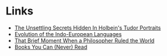 # Links

- [The Unsettling Secrets Hidden In Holbein's Tudor Portraits](https://www.youtube.com/watch?v=cWGvPjNPo1U)
- [Evolution of the Indo-European Languages](https://www.youtube.com/watch?v=VpXgMdvLUXw)
- [That Brief Moment When a Philosopher Ruled the World](https://www.youtube.com/watch?v=l3sBJdl6fEk)
- [Books You Can (Never) Read ](https://www.youtube.com/watch?v=Fcb2oLSb7Cs)
